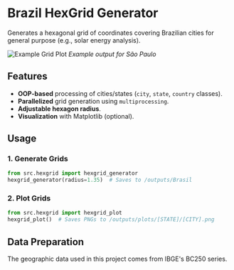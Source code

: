 # Brazil HexGrid Generator  

Generates a hexagonal grid of coordinates covering Brazilian cities for general purpose (e.g., solar energy analysis).  

![Example Grid Plot](https://github.com/Mekepi/brazil-hexgrid-generator/blob/main/outputs/plots/SP/%5B3550308%5D_S%C3%A3o%20Paulo.png) *Example output for São Paulo*

## Features  
- **OOP-based** processing of cities/states (`city`, `state`, `country` classes).  
- **Parallelized** grid generation using `multiprocessing`.  
- **Adjustable hexagon radius**.  
- **Visualization** with Matplotlib (optional).  

## Usage  
### 1. Generate Grids  
```python
from src.hexgrid import hexgrid_generator
hexgrid_generator(radius=1.35)  # Saves to /outputs/Brasil
```

### 2. Plot Grids
```python
from src.hexgrid import hexgrid_plot
hexgrid_plot()  # Saves PNGs to /outputs/plots/[STATE]/[CITY].png
```

## Data Preparation
The geographic data used in this project comes from IBGE's BC250 series.
